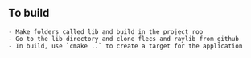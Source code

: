 ## To build 
    - Make folders called lib and build in the project roo
    - Go to the lib directory and clone flecs and raylib from github
    - In build, use `cmake ..` to create a target for the application